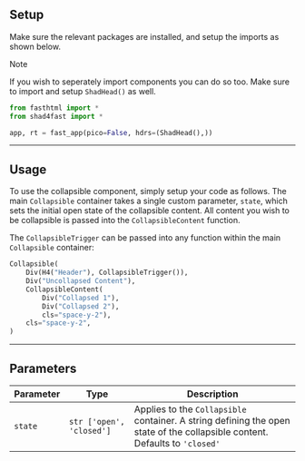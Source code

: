 ## Setup

Make sure the relevant packages are installed, and setup the imports as shown below.

> [!NOTE]
> If you wish to seperately import components you can do so too. Make sure to import and setup `ShadHead()` as well.

```python
from fasthtml import *
from shad4fast import *

app, rt = fast_app(pico=False, hdrs=(ShadHead(),))
```

---

## Usage

To use the collapsible component, simply setup your code as follows. The main `Collapsible` container takes a single custom parameter, `state`, which sets the initial open state of the collapsible content. All content you wish to be collapsible is passed into the `CollapsibleContent` function.

The `CollapsibleTrigger` can be passed into any function within the main `Collapsible` container:

```python
Collapsible(
    Div(H4("Header"), CollapsibleTrigger()),
    Div("Uncollapsed Content"),
    CollapsibleContent(
        Div("Collapsed 1"),
        Div("Collapsed 2"),
        cls="space-y-2"),
    cls="space-y-2",
)
```

---

## Parameters

| Parameter | Type                     | Description                                                                                                                 |
| --------- | ------------------------ | --------------------------------------------------------------------------------------------------------------------------- |
| `state`   | `str ['open', 'closed']` | Applies to the `Collapsible` container. A string defining the open state of the collapsible content. Defaults to `'closed'` |
